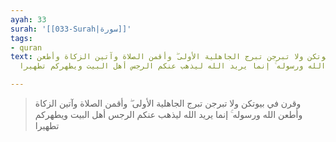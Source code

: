 ```yaml
---
ayah: 33
surah: '[[033-Surah|سورة]]'
tags:
- quran
text: وقرن في بيوتكن ولا تبرجن تبرج الجاهلية الأولى ۖ وأقمن الصلاة وآتين الزكاة وأطعن
  الله ورسوله ۚ إنما يريد الله ليذهب عنكم الرجس أهل البيت ويطهركم تطهيرا

---
```

> وقرن في بيوتكن ولا تبرجن تبرج الجاهلية الأولى ۖ وأقمن الصلاة وآتين الزكاة وأطعن الله ورسوله ۚ إنما يريد الله ليذهب عنكم الرجس أهل البيت ويطهركم تطهيرا
